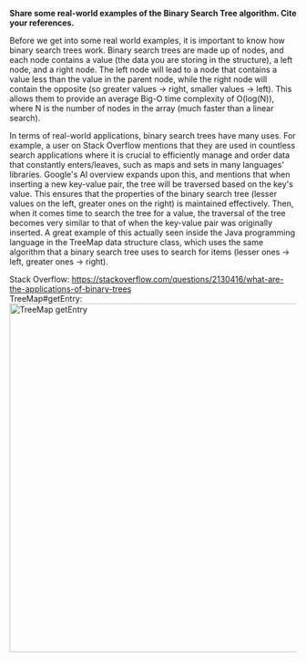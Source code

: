 **Share some real-world examples of the Binary Search Tree algorithm. Cite your references.**

Before we get into some real world examples, it is important to know how binary search trees work. Binary search trees are made up of nodes, and each node contains a value (the data you are storing in the structure), a left node, and a right node. The left node will lead to a node that contains a value less than the value in the parent node, while the right node will contain the opposite (so greater values -> right, smaller values -> left). This allows them to provide an average Big-O time complexity of O(log(N)), where N is the number of nodes in the array (much faster than a linear search).

In terms of real-world applications, binary search trees have many uses. For example, a user on Stack Overflow mentions that they are used in countless search applications where it is crucial to efficiently manage and order data that constantly enters/leaves, such as maps and sets in many languages' libraries. Google's AI overview expands upon this, and mentions that when inserting a new key-value pair, the tree will be traversed based on the key's value. This ensures that the properties of the binary search tree (lesser values on the left, greater ones on the right) is maintained effectively. Then, when it comes time to search the tree for a value, the traversal of the tree becomes very similar to that of when the key-value pair was originally inserted. A great example of this actually seen inside the Java programming language in the TreeMap data structure class, which uses the same algorithm that a binary search tree uses to search for items (lesser ones -> left, greater ones -> right).

Stack Overflow: https://stackoverflow.com/questions/2130416/what-are-the-applications-of-binary-trees<br>
TreeMap#getEntry: <br>
<img width="663" height="612" alt="TreeMap getEntry" src="https://github.com/user-attachments/assets/f8061e8e-564b-4269-b431-afd4bed9adca" />

